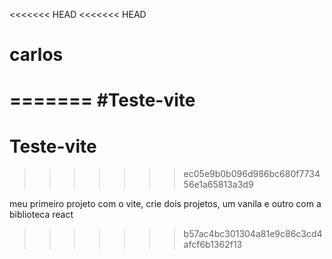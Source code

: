 <<<<<<< HEAD
<<<<<<< HEAD
# carlos
=======
#Teste-vite
=======
# Teste-vite
>>>>>>> ec05e9b0b096d986bc680f773456e1a65813a3d9

meu primeiro projeto com o vite, crie dois projetos, um vanila e outro com a biblioteca react
>>>>>>> b57ac4bc301304a81e9c86c3cd4afcf6b1362f13
